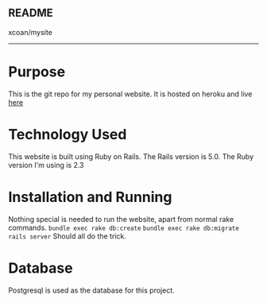 ## README
xcoan/mysite

-----------------------------------------------------------------------------------------------------------------------------

# Purpose
This is the git repo for my personal website. It is hosted on heroku and live [here](http://www.xjcoan.com)

# Technology Used
This website is built using Ruby on Rails.
The Rails version is 5.0.
The Ruby version I'm using is 2.3

# Installation and Running
Nothing special is needed to run the website, apart from normal rake commands.
`bundle exec rake db:create`
`bundle exec rake db:migrate`
`rails server`
Should all do the trick.

# Database
Postgresql is used as the database for this project.
